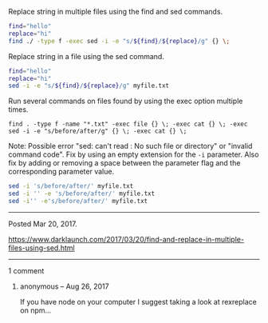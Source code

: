 Replace string in multiple files using the find and sed commands.

```bash
find="hello"
replace="hi"
find ./ -type f -exec sed -i -e "s/${find}/${replace}/g" {} \;
```

Replace string in a file using the sed command.

```bash
find="hello"
replace="hi"
sed -i -e "s/${find}/${replace}/g" myfile.txt
```

Run several commands on files found by using the exec option multiple times.

```
find . -type f -name "*.txt" -exec file {} \; -exec cat {} \; -exec sed -i -e "s/before/after/g" {} \; -exec cat {} \;
```

Note: Possible error "sed: can't read : No such file or directory" or "invalid command code". Fix by using an empty extension for the `-i` parameter. Also fix by adding or removing a space between the parameter flag and the corresponding parameter value.

```bash
sed -i 's/before/after/' myfile.txt
sed -i '' -e 's/before/after/' myfile.txt
sed -i'' -e's/before/after/' myfile.txt
```

---

Posted Mar 20, 2017.

https://www.darklaunch.com/2017/03/20/find-and-replace-in-multiple-files-using-sed.html

---

1 comment

<ol><li><div>

anonymous &ndash; Aug 26, 2017<div>

If you have node on your computer I suggest taking a look at rexreplace on npm...

</div></div></li></ol>